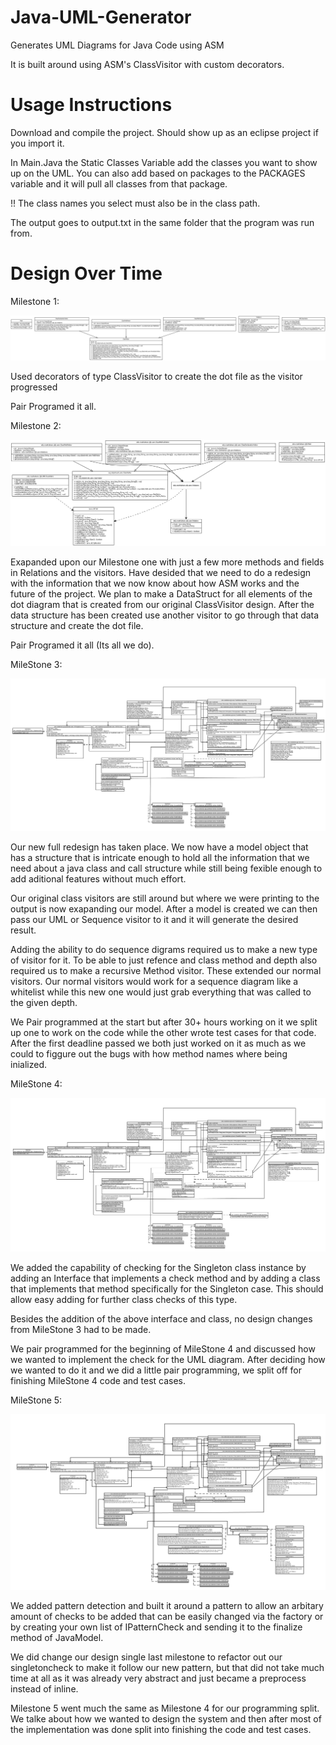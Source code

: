 # Java-UML-Generator
Generates UML Diagrams for Java Code using ASM

It is built around using ASM's ClassVisitor with custom decorators.

# Usage Instructions

Download and compile the project. Should show up as an eclipse project if you import it.

In Main.Java the Static Classes Variable add the classes you want to show up on the UML. You can also add based on packages to the PACKAGES variable and it will pull all classes from that package.

!! The class names you select must also be in the class path.

The output goes to output.txt in the same folder that the program was run from.

# Design Over Time
Milestone 1: 

<img src="https://raw.githubusercontent.com/CSSE374-CJJB/Java-UML-Generator/master/docs/ASM_UML_Generated.png"/>

Used decorators of type ClassVisitor to create the dot file as the visitor progressed

Pair Programed it all.

Milestone 2: 

<img src="https://raw.githubusercontent.com/CSSE374-CJJB/Java-UML-Generator/master/docs/ASM_UML_GENERATED_M2.png"/>

Exapanded upon our Milestone one with just a few more methods and fields in Relations and the visitors.
Have desided that we need to do a redesign with the information that we now know about how ASM works and the future of the project. We plan to make a DataStruct for all elements of the dot diagram that is created from our original ClassVisitor design. After the data structure has been created use another visitor to go through that data structure and create the dot file.

Pair Programed it all (Its all we do).

MileStone 3:

<img src="https://raw.githubusercontent.com/CSSE374-CJJB/Java-UML-Generator/master/docs/UML_milestone3_auto_generated.png"/>

Our new full redesign has taken place. We now have a model object that has a structure that is intricate enough to hold all the information that we need about a java class and call structure while still being fexible enough to add aditional features without much effort. 

Our original class visitors are still around but where we were printing to the output is now exapanding our model. After a model is created we can then pass our UML or Sequence visitor to it and it will generate the desired result.

Adding the ability to do sequence digrams required us to make a new type of visitor for it. To be able to just refence and class method and depth also required us to make a recursive Method visitor. These extended our normal visitors. Our normal visitors would work for a sequence diagram like a whitelist while this new one would just grab everything that was called to the given depth.

We Pair programmed at the start but after 30+ hours working on it we split up one to work on the code while the other wrote test cases for that code. After the first deadline passed we both just worked on it as much as we could to figgure out the bugs with how method names where being inialized. 


MileStone 4:

<img src="https://raw.githubusercontent.com/CSSE374-CJJB/Java-UML-Generator/master/docs/UML_milestone4.PNG"/>

We added the capability of checking for the Singleton class instance by adding an Interface that implements a check method and by adding a class that implements that method specifically for the Singleton case.  This should allow easy adding for further class checks of this type.  

Besides the addition of the above interface and class, no design changes from MileStone 3 had to be made.

We pair programmed for the beginning of MileStone 4 and discussed how we wanted to implement the check for the UML diagram.  After deciding how we wanted to do it and we did a little pair programming, we split off for finishing MileStone 4 code and test cases.


MileStone 5:

<img src="https://raw.githubusercontent.com/CSSE374-CJJB/Java-UML-Generator/master/docs/UML_MANUAL_M5.PNG"/>

We added pattern detection and built it around a pattern to allow an arbitary amount of checks to be added that can be easily changed via the factory or by creating your own list of IPatternCheck and sending it to the finalize method of JavaModel.

We did change our design single last milestone to refactor out our singletoncheck to make it follow our new pattern, but that did not take much time at all as it was already very abstract and just became a preprocess instead of inline.

Milestone 5 went much the same as Milestone 4 for our programming split. We talke about how we wanted to design the system and then after most of the implementation was done split into finishing the code and test cases.
